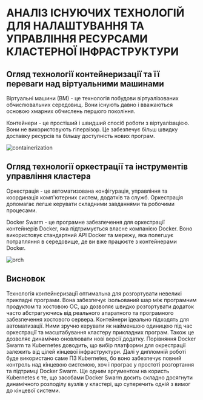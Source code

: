# АНАЛІЗ ІСНУЮЧИХ ТЕХНОЛОГІЙ ДЛЯ НАЛАШТУВАННЯ ТА УПРАВЛІННЯ РЕСУРСАМИ КЛАСТЕРНОЇ ІНФРАСТРУКТУРИ

## Огляд технології контейнеризації та її переваги над віртуальними машинами

Віртуальні машини (ВМ) - це технологія побудови віртуалізованих обчислювальних середовищ. Вони існують давно і вважаються основою хмарних обчислень першого покоління.

Контейнери - це простіший і швидший спосіб роботи з віртуалізацією. Вони не використовують гіпервізор. Це забезпечує більш швидку доставку ресурсів та більшу доступність нових програм.

![containerization](https://p2zk82o7hr3yb6ge7gzxx4ki-wpengine.netdna-ssl.com/wp-content/uploads/containers.jpg)

## Огляд технології оркестрації та інструментів управління кластера

Оркестрація - це автоматизована конфігурація, управління та координація комп'ютерних систем, додатків та служб. Оркестрація допомагає легше керувати складними завданнями та робочими процесами.

Docker Swarm - це програмне забезпечення для оркестрації контейнерів Docker, яка підтримується власне компанією Docker. Воно використовує стандартний API Docker та мережу, яка полегшує потрапляння в середовище, де ви вже працюєте з контейнерами Docker.

![orch](https://tealium.com/wp-content/uploads/2019/05/customer-data-orchestration-vs-campaign-orchestration-customer-data-platforms_01.png)

## Висновок

Технологія контейнеризації оптимальна для розгортувати невеликі прикладні програми. Вона забезпечує ізольований шар між програмним продуктом та хостовою ОС, що дозволяє швидко розгортувати додаток часто абстрагуючись від реального апаратного та програмного забезпечення хостового сервера.
Контейнери ідеально підходять для автоматизації. Ними зручно керувати як найменшою одиницею під час оркестрації та масштабування кластеру прикладних програм. Також це дозволяє динамічно оновлювати нові версії додатку.
Порівняння Docker Swarm та Kubernetes доводить, що вибір платформи для окрестрації залежить від цілей кінцевої інфраструктури. Далі у дипломній роботі буде використано саме ПЗ Kubernetes, бо воно забезпечує повний контроль над кінцевою системою, хоч і програє у простоті розгортання та підтримці Docker Swarm. Ще одним аргументом на користь Kubernetes є те, що засобами Docker Swarm досить складно досягнути динамічного розподілу вузлів у кластері, що суперечить одній з вимог до кінцевої системи.